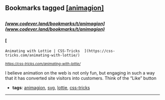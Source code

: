 ## Bookmarks tagged [[animagion]](https://www.codever.land/search?q=[animagion])

_<sup><sup>[www.codever.land/bookmarks/t/animagion](www.codever.land/bookmarks/t/animagion)</sup></sup>_
---
#### [
    Animating with Lottie | CSS-Tricks  ](https://css-tricks.com/animating-with-lottie/)
_<sup>https://css-tricks.com/animating-with-lottie/</sup>_

I believe animation on the web is not only fun, but engaging in such a way that it has converted site visitors into customers. Think of the “Like” button
* **tags**: [animagion](../tagged/animagion.md), [svg](../tagged/svg.md), [lottie](../tagged/lottie.md), [css-tricks](../tagged/css-tricks.md)
---
